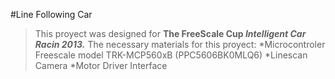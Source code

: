#Line Following Car

>This proyect was designed for **The FreeScale Cup *Intelligent Car Racin 2013.*** The necessary materials for this proyect:
*Microcontroler Freescale model TRK-MCP560xB (PPC5606BK0MLQ6)
*Linescan Camera
*Motor Driver Interface
